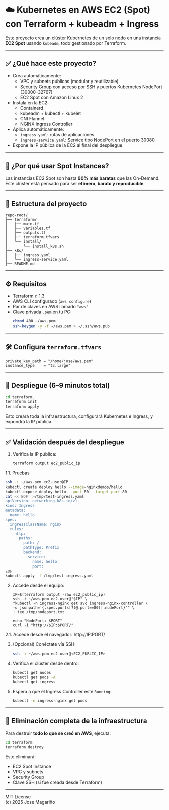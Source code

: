 
# ☁️ Kubernetes en AWS EC2 (Spot) con Terraform + kubeadm + Ingress

Este proyecto crea un clúster Kubernetes de un solo nodo en una instancia **EC2 Spot** usando `kubeadm`, todo gestionado por Terraform.

---

## ✅ ¿Qué hace este proyecto?

- Crea automáticamente:
  - VPC y subnets públicas (modular y reutilizable)
  - Security Group con acceso por SSH y puertos Kubernetes NodePort (30000–32767)
  - EC2 Spot con Amazon Linux 2
- Instala en la EC2:
  - Containerd
  - kubeadm + kubectl + kubelet
  - CNI Flannel
  - NGINX Ingress Controller
- Aplica automáticamente:
  - `ingress.yaml`: rutas de aplicaciones
  - `ingress-service.yaml`: Service tipo NodePort en el puerto 30080
- Expone la IP pública de la EC2 al final del despliegue

---

## 💸 ¿Por qué usar Spot Instances?

Las instancias EC2 Spot son hasta **90% más baratas** que las On-Demand.  
Este clúster está pensado para ser **efímero, barato y reproducible**.

---

## 📂 Estructura del proyecto

```
repo-root/
├── terraform/
│   ├── main.tf
│   ├── variables.tf
│   ├── outputs.tf
│   ├── terraform.tfvars
│   └── install/
│       └── install_k8s.sh
├── k8s/
│   ├── ingress.yaml
│   └── ingress-service.yaml
├── README.md
```

---

## ⚙️ Requisitos

- Terraform ≥ 1.3
- AWS CLI configurado (`aws configure`)
- Par de claves en AWS llamado `"aws"`
- Clave privada `.pem` en tu PC:
  ```bash
  chmod 400 ~/aws.pem
  ssh-keygen -y -f ~/aws.pem > ~/.ssh/aws.pub
  ```

---

## 🛠 Configura `terraform.tfvars`

```hcl
private_key_path = "/home/jose/aws.pem"
instance_type    = "t3.large"
```

---

## 🚀 Despliegue (6–9 minutos total)

```bash
cd terraform
terraform init
terraform apply
```

Esto creará toda la infraestructura, configurará Kubernetes e Ingress, y expondrá la IP pública.

---

## ✅ Validación después del despliegue

1. Verifica la IP pública:
   ```bash
   terraform output ec2_public_ip
   ```
1.1. Pruebas
   ```bash
   ssh -i ~/aws.pem ec2-user@IP
   kubectl create deploy hello --image=nginxdemos/hello
   kubectl expose deploy hello --port 80 --target-port 80
   cat <<'EOF' >/tmp/test-ingress.yaml
   apiVersion: networking.k8s.io/v1
   kind: Ingress
   metadata:
     name: hello
   spec:
     ingressClassName: nginx
     rules:
     - http:
         paths:
         - path: /
           pathType: Prefix
           backend:
             service:
               name: hello
               port:
   EOF
   kubectl apply -f /tmp/test-ingress.yaml
   ```   

2. Accede desde el equipo:
   ```
   IP=$(terraform output -raw ec2_public_ip)
   ssh -i ~/aws.pem ec2-user@"$IP" \
   "kubectl -n ingress-nginx get svc ingress-nginx-controller \
   -o jsonpath='{.spec.ports[?(@.port==80)].nodePort}'" \
   | tee /tmp/nodeport.txt

   echo "NodePort: $PORT"
   curl -i "http://$IP:$PORT/"
   ```
2.1. Accede desde el navegador:
   http://IP:PORT/

3. (Opcional) Conéctate vía SSH:
   ```bash
   ssh -i ~/aws.pem ec2-user@<EC2_PUBLIC_IP>
   ```

4. Verifica el clúster desde dentro:
   ```bash
   kubectl get nodes
   kubectl get pods -A
   kubectl get ingress
   ```

5. Espera a que el Ingress Controller esté `Running`:
   ```bash
   kubectl -n ingress-nginx get pods
   ```

---

## 🧼 Eliminación completa de la infraestructura

Para destruir **todo lo que se creó en AWS**, ejecuta:

```bash
cd terraform
terraform destroy
```

Esto eliminará:
- EC2 Spot Instance
- VPC y subnets
- Security Group
- Clave SSH (si fue creada desde Terraform)

---

MIT License  
(c) 2025 Jose Magariño
